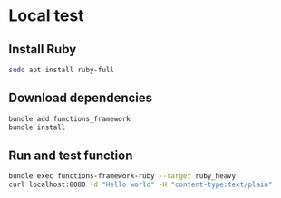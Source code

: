 # Local test

## Install Ruby
```bash
sudo apt install ruby-full
```

## Download dependencies
```bash
bundle add functions_framework
bundle install
```

## Run and test function
```bash
bundle exec functions-framework-ruby --target ruby_heavy
curl localhost:8080 -d "Hello world" -H "content-type:text/plain"
```
